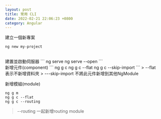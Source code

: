 ```yaml
---
layout: post
title: 常用 CLI
date: 2022-02-21 22:06:23 +0800
category: Angular
---
```

建立一個新專案
```
ng new my-project
```
<br>
建置並啟動伺服器
```
ng serve
ng serve --open  
```      
<br>
新增元件(component)
```
ng g c
ng g c --flat
ng g c --skip-import
```
> <span>--flat 表示不新增資料夾</span>  
> ---skip-import 不將此元件新增到其他NgModule  
<br>

新增模組(module)
```
ng g m
ng g c --flat
ng g c --routing
```
> --routing 一起新增routing module

